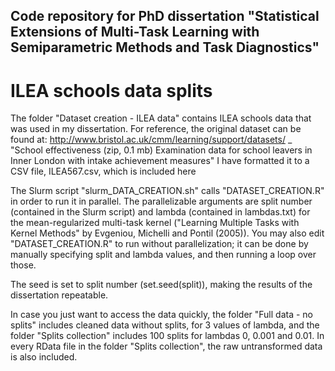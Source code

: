 ## Code repository for PhD dissertation "Statistical Extensions of Multi-Task Learning with Semiparametric Methods and Task Diagnostics"



# ILEA schools data splits

The folder "Dataset creation - ILEA data" contains ILEA schools data that was used in my dissertation. For reference, the original dataset can be found at:
http://www.bristol.ac.uk/cmm/learning/support/datasets/ _
"School effectiveness (zip, 0.1 mb) Examination data for school leavers in Inner London with intake achievement measures"
I have formatted it to a CSV file, ILEA567.csv, which is included here

The Slurm script "slurm_DATA_CREATION.sh" calls "DATASET_CREATION.R" in order to run it in parallel. The parallelizable arguments are split number (contained in the Slurm script) and lambda (contained in lambdas.txt) for the mean-regularized multi-task kernel ("Learning Multiple Tasks with Kernel Methods" by Evgeniou, Michelli and Pontil (2005)). You may also edit "DATASET_CREATION.R" to run without parallelization; it can be done by manually specifying split and lambda values, and then running a loop over those.

The seed is set to split number (set.seed(split)), making the results of the dissertation repeatable.

In case you just want to access the data quickly, the folder "Full data - no splits" includes cleaned data without splits, for 3 values of lambda, and the folder "Splits collection" includes 100 splits for lambdas 0, 0.001 and 0.01. In every RData file in the folder "Splits collection", the raw untransformed data is also included.
